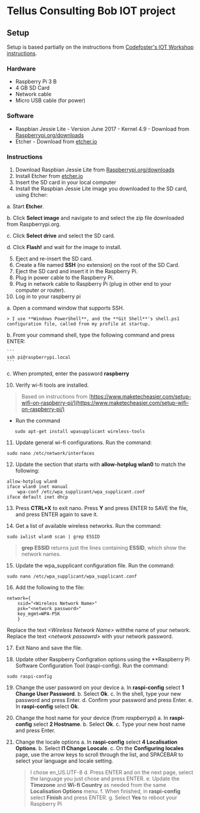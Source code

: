 ﻿# Tellus Consulting Bob IOT project
## Setup
Setup is based partially on the instructions from [Codefoster's IOT Workshop instructions](https://github.com/codefoster/iot-workshop).

### Hardware
- Raspberry Pi 3 B
- 4 GB SD Card
- Network cable
- Micro USB cable (for power)

### Software
- Raspbian Jessie Lite - Version June 2017 - Kernel 4.9 - Download from [Raspberrypi.org/downloads](https://www.raspberrypi.org/downloads/raspbian/)
- Etcher - Download from [etcher.io](https://etcher.io)

### Instructions
1. Download Raspbian Jessie Lite from [Raspberrypi.org/downloads](http://Raspberrypi.org/downloads)
2. Install Etcher from [etcher.io](https://etcher.io)
3. Insert the SD card in your local computer
4. Install the Raspbian Jessie Lite image you downloaded to the SD card, using Etcher:

  a. Start **Etcher**.

  b. Click **Select image** and navigate to and select the zip file downloaded from Raspberrypi.org.

  c. Click **Select drive** and select the SD card.

  d. Click **Flash!** and wait for the image to install.

5. Eject and re-insert the SD card.
6. Create a file named **SSH** (no extension) on the root of the SD Card.
7. Eject the SD card and insert it in the Raspberry Pi.
8. Plug in power cable to the Raspberry Pi.
9. Plug in network cable to Raspberry Pi (plug in other end to your computer or router).
10. Log in to your raspberry pi

  a. Open a command window that supports SSH.

    > I use **Windows PowerShell**, and the **Git Shell**'s shell.ps1 configuration file, called from my profile at startup.

  b. From your command shell, type the following command and press ENTER:

    ```
    ssh pi@raspberrypi.local
    ```
  c. When prompted, enter the password **raspberry**

10. Verify wi-fi tools are installed.

  > Based on instructions from [https://www.maketecheasier.com/setup-wifi-on-raspberry-pi/](https://www.maketecheasier.com/setup-wifi-on-raspberry-pi/)

  - Run the command

  ```
    sudo apt-get install wpasupplicant wireless-tools
  ```

11. Update general wi-fi configurations. Run the command:

  ```
  sudo nano /etc/network/interfaces
  ```
12. Update the section that starts with **allow-hotplug wlan0** to match the following:

  ```
  allow-hotplug wlan0
  iface wlan0 inet manual
      wpa-conf /etc/wpa_supplicant/wpa_supplicant.conf
  iface default inet dhcp
  ```
  
13. Press **CTRL+X** to exit nano. Press **Y** and press ENTER to SAVE the file, and press ENTER again to save it.

14. Get a list of available wireless networks. Run the command:

  ```
  sudo iwlist wlan0 scan | grep ESSID
  ```
  
  > **grep ESSID** returns just the lines containing **ESSID**, which show the network names.
  
15. Update the wpa_supplicant configuration file. Run the command:

  ```
  sudo nano /etc/wpa_supplicant/wpa_supplicant.conf
  ```
  
16. Add the following to the file:

  ```
  network={
      ssid="<Wireless Network Name>"
      psk="<network password>"
      key_mgmt=WPA-PSK
      }
  ```
  
  Replace the text *\<Wireless Network Name\>* withthe name of your network.
  Replace the text *\<network passowrd\>* with your network password.
  
17. Exit Nano and save the file.

18. Update other Raspberry Configration options using the **Raspberry Pi Software Configuration Tool (raspi-config). Run the command:

  ```
  sudo raspi-config
  ```

19. Change the user password on your device
  a. In **raspi-config** select **1 Change User Password**.
  b. Select **Ok**.
  c. In the shell, type your new password and press Enter.
  d. Confirm your password and press Enter.
  e. In **raspi-config** select **Ok**.

20. Change the host name for your device (from *raspberrypi*)
  a. In **raspi-config** select **2 Hostname**.
  b. Select **Ok**.
  c. Type your new host name and press Enter.

21. Change the locale options
  a. In **raspi-config** select **4 Localisation Options**.
  b. Select **I1 Change Loocale**.
  c. On the **Configuring locales** page, use the arrow keys to scroll through the list, and SPACEBAR to select your language and locale setting.
    > I chose en_US.UTF-8
  d. Press ENTER and on the next page, select the language you just chose and press ENTER.
  e. Update the **Timezone** and **Wi-fi Country** as needed from the same **Localisation Options** menu.
  f. When finished, in **raspi-config** select **Finish** and press ENTER.
  g. Select **Yes** to reboot your Raspberry Pi



